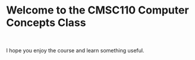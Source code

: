 <h1> Welcome to the CMSC110 Computer Concepts Class </h1>

</br>
<p> I hope you enjoy the course and learn something useful. </p>
